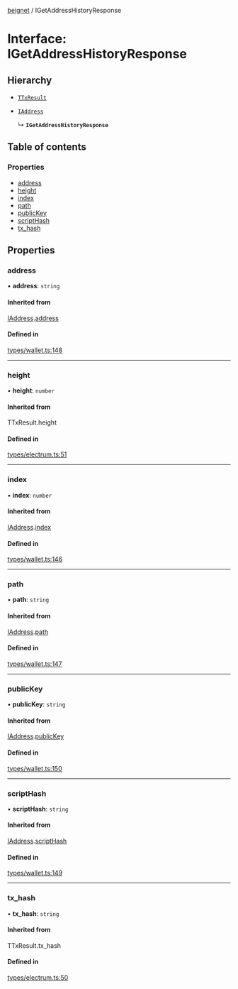 [beignet](../README.md) / IGetAddressHistoryResponse

# Interface: IGetAddressHistoryResponse

## Hierarchy

- [`TTxResult`](../README.md#ttxresult)

- [`IAddress`](IAddress.md)

  ↳ **`IGetAddressHistoryResponse`**

## Table of contents

### Properties

- [address](IGetAddressHistoryResponse.md#address)
- [height](IGetAddressHistoryResponse.md#height)
- [index](IGetAddressHistoryResponse.md#index)
- [path](IGetAddressHistoryResponse.md#path)
- [publicKey](IGetAddressHistoryResponse.md#publickey)
- [scriptHash](IGetAddressHistoryResponse.md#scripthash)
- [tx\_hash](IGetAddressHistoryResponse.md#tx_hash)

## Properties

### address

• **address**: `string`

#### Inherited from

[IAddress](IAddress.md).[address](IAddress.md#address)

#### Defined in

[types/wallet.ts:148](https://github.com/synonymdev/beignet/blob/3144d66/src/types/wallet.ts#L148)

___

### height

• **height**: `number`

#### Inherited from

TTxResult.height

#### Defined in

[types/electrum.ts:51](https://github.com/synonymdev/beignet/blob/3144d66/src/types/electrum.ts#L51)

___

### index

• **index**: `number`

#### Inherited from

[IAddress](IAddress.md).[index](IAddress.md#index)

#### Defined in

[types/wallet.ts:146](https://github.com/synonymdev/beignet/blob/3144d66/src/types/wallet.ts#L146)

___

### path

• **path**: `string`

#### Inherited from

[IAddress](IAddress.md).[path](IAddress.md#path)

#### Defined in

[types/wallet.ts:147](https://github.com/synonymdev/beignet/blob/3144d66/src/types/wallet.ts#L147)

___

### publicKey

• **publicKey**: `string`

#### Inherited from

[IAddress](IAddress.md).[publicKey](IAddress.md#publickey)

#### Defined in

[types/wallet.ts:150](https://github.com/synonymdev/beignet/blob/3144d66/src/types/wallet.ts#L150)

___

### scriptHash

• **scriptHash**: `string`

#### Inherited from

[IAddress](IAddress.md).[scriptHash](IAddress.md#scripthash)

#### Defined in

[types/wallet.ts:149](https://github.com/synonymdev/beignet/blob/3144d66/src/types/wallet.ts#L149)

___

### tx\_hash

• **tx\_hash**: `string`

#### Inherited from

TTxResult.tx\_hash

#### Defined in

[types/electrum.ts:50](https://github.com/synonymdev/beignet/blob/3144d66/src/types/electrum.ts#L50)
